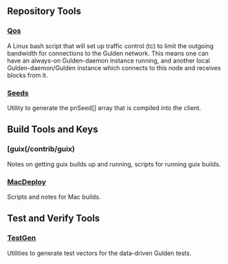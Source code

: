 Repository Tools
---------------------

### [Qos](/contrib/qos) ###

A Linux bash script that will set up traffic control (tc) to limit the outgoing bandwidth for connections to the Gulden network. This means one can have an always-on Gulden-daemon instance running, and another local Gulden-daemon/Gulden instance which connects to this node and receives blocks from it.

### [Seeds](/contrib/seeds) ###
Utility to generate the pnSeed[] array that is compiled into the client.

Build Tools and Keys
---------------------

### [guix(/contrib/guix) ###
Notes on getting guix builds up and running, scripts for running guix builds.

### [MacDeploy](/contrib/macdeploy) ###
Scripts and notes for Mac builds. 

Test and Verify Tools 
---------------------

### [TestGen](/contrib/testgen) ###
Utilities to generate test vectors for the data-driven Gulden tests.

